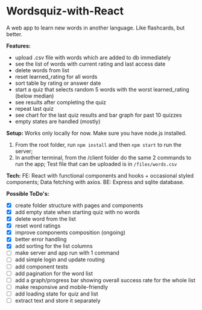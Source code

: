 # Wordsquiz-with-React
A web app to learn new words in another language. Like flashcards, but better.

**Features:**
- upload .csv file with words which are added to db immediately
- see the list of words with current rating and last access date
- delete words from list
- reset learned_rating for all words
- sort table by rating or answer date
- start a quiz that selects random 5 words with the worst learned_rating (below median)
- see results after completing the quiz
- repeat last quiz
- see chart for the last quiz results and bar graph for past 10 quizzes
- empty states are handled (mostly)

**Setup:**
Works only locally for now. Make sure you have node.js installed.
1) From the root folder, run `npm install` and then `npm start` to run the server; 
2) In another terminal, from the /client folder do the same 2 commands to run the app; 
Test file that can be uploaded is in `/files/words.csv`

**Tech:**
FE: React with functional components and hooks + occasional styled components; Data fetching with axios.
BE: Express and sqlite database.

**Possible ToDo's:**
- [x] create folder structure with pages and components
- [x] add empty state when starting quiz with no words
- [x] delete word from the list
- [x] reset word ratings
- [x] improve components composition (ongoing)
- [x] better error handling
- [x] add sorting for the list columns
- [ ] make server and app run with 1 command
- [ ] add simple login and update routing
- [ ] add component tests
- [ ] add pagination for the word list
- [ ] add a graph/progress bar showing overall success rate for the whole list
- [ ] make responsive and mobile-friendly
- [ ] add loading state for quiz and list
- [ ] extract text and store it separately
